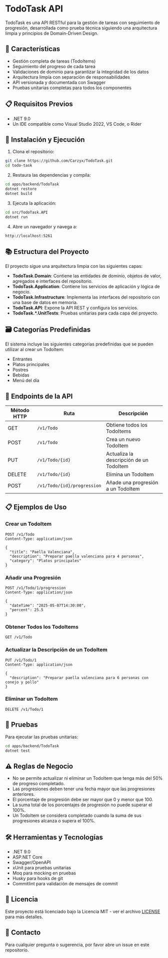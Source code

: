 # TodoTask API

TodoTask es una API RESTful para la gestión de tareas con seguimiento de progresión, desarrollada como prueba técnica siguiendo una arquitectura limpia y principios de Domain-Driven Design.

## 🚀 Características

- Gestión completa de tareas (TodoItems)
- Seguimiento del progreso de cada tarea
- Validaciones de dominio para garantizar la integridad de los datos
- Arquitectura limpia con separación de responsabilidades
- API versionada y documentada con Swagger
- Pruebas unitarias completas para todos los componentes

## 📋 Requisitos Previos

- .NET 9.0
- Un IDE compatible como Visual Studio 2022, VS Code, o Rider

## 🔧 Instalación y Ejecución

1. Clona el repositorio:
```bash
git clone https://github.com/Carzyx/TodoTask.git
cd todo-task
```

2. Restaura las dependencias y compila:
```bash
cd apps/backend/TodoTask
dotnet restore
dotnet build
```

3. Ejecuta la aplicación:
```bash
cd src/TodoTask.API
dotnet run
```

4. Abre un navegador y navega a:
```
http://localhost:5261
```

## 📚 Estructura del Proyecto

El proyecto sigue una arquitectura limpia con las siguientes capas:

- **TodoTask.Domain**: Contiene las entidades de dominio, objetos de valor, agregados e interfaces del repositorio.
- **TodoTask.Application**: Contiene los servicios de aplicación y lógica de negocio.
- **TodoTask.Infrastructure**: Implementa las interfaces del repositorio con una base de datos en memoria.
- **TodoTask.API**: Expone la API REST y configura los servicios.
- **TodoTask.*.UnitTests**: Pruebas unitarias para cada capa del proyecto.

## 🗃️ Categorías Predefinidas

El sistema incluye las siguientes categorías predefinidas que se pueden utilizar al crear un TodoItem:

- Entrantes
- Platos principales
- Postres
- Bebidas
- Menú del día

## 📝 Endpoints de la API

| Método HTTP | Ruta | Descripción |
|-------------|------|-------------|
| GET | `/v1/Todo` | Obtiene todos los TodoItems |
| POST | `/v1/Todo` | Crea un nuevo TodoItem |
| PUT | `/v1/Todo/{id}` | Actualiza la descripción de un TodoItem |
| DELETE | `/v1/Todo/{id}` | Elimina un TodoItem |
| POST | `/v1/Todo/{id}/progression` | Añade una progresión a un TodoItem |

## 📋 Ejemplos de Uso

### Crear un TodoItem

```http
POST /v1/Todo
Content-Type: application/json

{
  "title": "Paella Valenciana",
  "description": "Preparar paella valenciana para 4 personas",
  "category": "Platos principales"
}
```

### Añadir una Progresión

```http
POST /v1/Todo/1/progression
Content-Type: application/json

{
  "dateTime": "2025-05-07T14:30:00",
  "percent": 25.5
}
```

### Obtener Todos los TodoItems

```http
GET /v1/Todo
```

### Actualizar la Descripción de un TodoItem

```http
PUT /v1/Todo/1
Content-Type: application/json

{
  "description": "Preparar paella valenciana para 6 personas con conejo y pollo"
}
```

### Eliminar un TodoItem

```http
DELETE /v1/Todo/1
```

## 🧪 Pruebas

Para ejecutar las pruebas unitarias:

```bash
cd apps/backend/TodoTask
dotnet test
```

## ⚠️ Reglas de Negocio

- No se permite actualizar ni eliminar un TodoItem que tenga más del 50% de progreso completado.
- Las progresiones deben tener una fecha mayor que las progresiones anteriores.
- El porcentaje de progresión debe ser mayor que 0 y menor que 100.
- La suma total de los porcentajes de progresión no puede superar el 100%.
- Un TodoItem se considera completado cuando la suma de sus progresiones alcanza o supera el 100%.

## 🛠️ Herramientas y Tecnologías

- .NET 9.0
- ASP.NET Core
- Swagger/OpenAPI
- xUnit para pruebas unitarias
- Moq para mocking en pruebas
- Husky para hooks de git
- Commitlint para validación de mensajes de commit

## 📄 Licencia

Este proyecto está licenciado bajo la Licencia MIT - ver el archivo [LICENSE](LICENSE) para más detalles.

## 👥 Contacto

Para cualquier pregunta o sugerencia, por favor abre un issue en este repositorio.


